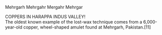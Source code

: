 Mehrgarh Mehrgahr Mergahr Mehrgar  

COPPERS IN HARAPPA INDUS VALLEY!  
The oldest known example of the lost-wax technique comes from a 6,000-year-old copper, wheel-shaped amulet found at Mehrgarh, Pakistan.[11]  